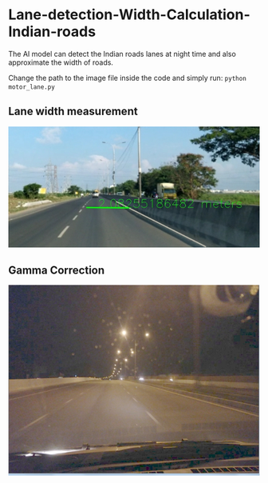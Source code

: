 # Lane-detection-Width-Calculation-Indian-roads
The AI model can detect the Indian roads lanes at night time and also approximate the width of roads. 

Change the path to the image file inside the code and simply run:
`python motor_lane.py`

## Lane width measurement
![Lane width](GammaCorrection/outputs/laneWidth.jpg?raw=true "LaneWidth")

## Gamma Correction
![Gamma](GammaCorrection/outputs/gamma.jpg?raw=true "Gamma")
